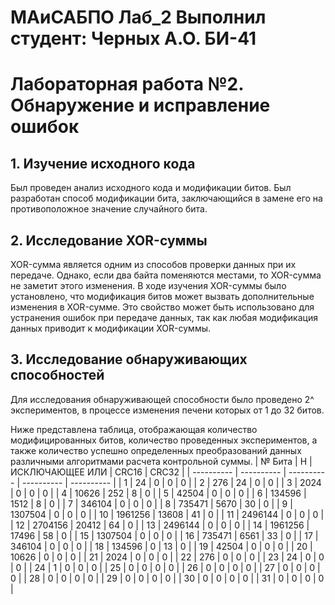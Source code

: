 # МАиСАБПО Лаб_2 Выполнил студент: Черных А.О. БИ-41 
# Лабораторная работа №2. Обнаружение и исправление ошибок

## 1. Изучение исходного кода
Был проведен анализ исходного кода и модификации битов. Был разработан способ модификации бита, заключающийся в замене его на противоположное значение случайного бита.
## 2. Исследование XOR-суммы
XOR-сумма является одним из способов проверки данных при их передаче. Однако, если два байта поменяются местами, то XOR-сумма не заметит этого изменения. В ходе изучения XOR-суммы было установлено, что модификация битов может вызвать дополнительные изменения в XOR-сумме. Это свойство может быть использовано для устранения ошибок при передаче данных, так как любая модификация данных приводит к модификации XOR-суммы.
## 3. Исследование обнаруживающих способностей
Для исследования обнаруживающей способности было проведено 2^ экспериментов, в процессе изменения печени которых от 1 до 32 битов.

Ниже представлена ​​таблица, отображающая количество модифицированных битов, количество проведенных экспериментов, а также количество успешно определенных преобразований данных различными алгоритмами расчета контрольной суммы.
| № Бита | Н | ИСКЛЮЧАЮЩЕЕ ИЛИ | CRC16 | CRC32 |
| ---------- | ---------- | ---------- | ---------- | ---------- |
  | 1 |     24 |      0 |      0 |      0 |
  | 2 |    276 |     24 |      0 |      0 |
  | 3 |   2024 |      0 |      0 |      0 |
  | 4 | 10626 |    252 |      8 |      0 |
  | 5 | 42504 |      0 |      0 |      0 |
  | 6 | 134596 |   1512 |      8 |      0 |
  | 7 | 346104 |      0 |      0 |      0 |
  | 8 | 735471 |   5670 |     30 |      0 |
  | 9 | 1307504 |      0 |      0 |      0 |
  | 10 | 1961256 | 13608 |     41 |      0 |
  | 11 | 2496144 |      0 |      0 |      0 |
  | 12 | 2704156 | 20412 |     64 |      0 |
  | 13 | 2496144 |      0 |      0 |      0 |
  | 14 | 1961256 | 17496 |     58 |      0 |
  | 15 | 1307504 |      0 |      0 |      0 |
  | 16 | 735471 |   6561 |     33 |      0 |
  | 17 | 346104 |      0 |      0 |      0 |
  | 18 | 134596 |      0 |     13 |      0 |
  | 19 | 42504 |      0 |      0 |      0 |
  | 20 | 10626 |      0 |      0 |      0 |
   | 21 |   2024 |      0 |      0 |      0 |
   | 22 |    276 |      0 |      0 |      0 |
   | 23 |     24 |      0 |      0 |      0 |
   | 24 |      1 |      0 |      0 |      0 |
   | 25 |      0 |     0 |      0 |      0 |
   | 26 |      0 |      0 |      0 |     0 |
   | 27 |      0 |      0 |      0 |      0 |
   | 28 |      0 |      0 |      0 |      0 |
   | 29 |      0 |      0 |      0 |      0 |
   | 30 |      0 |      0 |      0 |     0 |
   | 31 |      0 |      0 |      0 |      0 |
